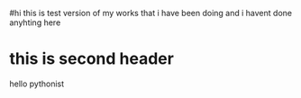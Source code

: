 #hi
this is test version of my works that i have been doing and i  havent done anyhting here
# this is second header
hello pythonist

